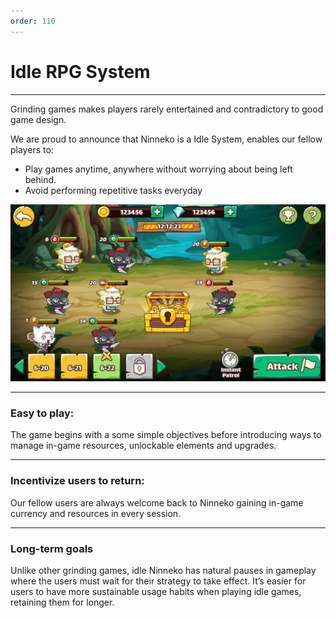 ```yaml
---
order: 110
---
```

# Idle RPG System
---

Grinding games makes players rarely entertained and contradictory to good game design.

We are proud to announce that Ninneko is a Idle System, enables our fellow players to:

- Play games anytime, anywhere without worrying about being left behind.
- Avoid performing repetitive tasks everyday


![Idle Gameplay](/static/art/idle.jpg)

---

### Easy to play: 

The game begins with a some simple objectives before introducing ways to manage in-game resources, unlockable elements and upgrades.

---
### Incentivize users to return:

Our fellow users are always welcome back to Ninneko gaining in-game currency and resources in every session. 

---

### Long-term goals

Unlike other grinding games, idle Ninneko has natural pauses in gameplay where the users must wait for their strategy to take effect. It’s easier for users to have more sustainable usage habits when playing idle games, retaining them for longer.

